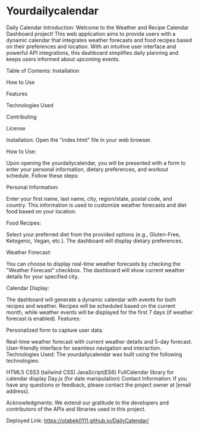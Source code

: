 # Yourdailycalendar
Daily Calendar
Introduction:
Welcome to the Weather and Recipe Calendar Dashboard project! This web application aims to provide users with a dynamic calendar that integrates weather forecasts and food recipes based on their preferences and location. With an intuitive user interface and powerful API integrations, this dashboard simplifies daily planning and keeps users informed about upcoming events.

Table of Contents:
Installation

How to Use

Features

Technologies Used

Contributing

License

Installation:
Open the "index.html" file in your web browser.

How to Use:

Upon opening the yourdailycalendar, you will be presented with a form to enter your personal information, dietary preferences, and workout schedule. Follow these steps:

Personal Information:

Enter your first name, last name, city, region/state, postal code, and country.
This information is used to customize weather forecasts and diet food based on your location.

Food Recipes:

Select your preferred diet from the provided options (e.g., Gluten-Free, Ketogenic, Vegan, etc.).
The dashboard will display dietary preferences.

Weather Forecast:

You can choose to display real-time weather forecasts by checking the "Weather Forecast" checkbox.
The dashboard will show current weather details  for your specified city.

Calendar Display:

The dashboard will generate a dynamic calendar with events for both recipes and weather.
Recipes will be scheduled based on the current month, while weather events will be displayed for the first 7 days (if weather forecast is enabled).
Features:

Personalized form to capture user data.

Real-time weather forecast with current weather details and 5-day forecast.
User-friendly interface for seamless navigation and interaction.
Technologies Used:
The yourdailycalendar was built using the following technologies:

HTML5
CSS3 (tailwind CSS)
JavaScript(ES6)
FullCalendar library for calendar display
Day.js (for date manipulation)
Contact Information:
If you have any questions or feedback, please contact the project owner at [email address].

Acknowledgments:
We extend our gratitude to the developers and contributors of the APIs and libraries used in this project.

Deployed Link: 
https://otabek0111.github.io/DailyCalendar/
